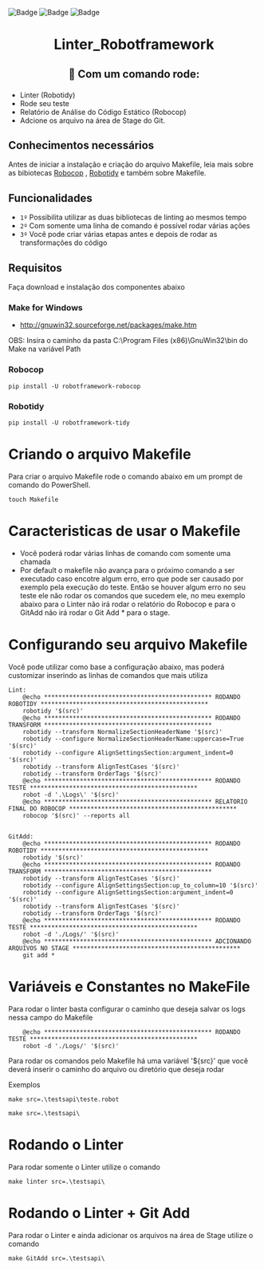 ![Badge](https://img.shields.io/github/issues/tgskyline/Linter-Robotframework)  ![Badge](https://img.shields.io/github/forks/tgskyline/Linter-Robotframework)  ![Badge](https://img.shields.io/github/stars/tgskyline/Linter-Robotframework)
<h1 align="center"> Linter_Robotframework </h1>

<h2> <p align="center">🚀 Com um comando rode:</p> </h1>

- Linter (Robotidy) 
- Rode seu teste 
- Relatório de Análise do Código Estático (Robocop) 
- Adcione os arquivo na área de Stage do Git.

## Conhecimentos necessários

Antes de iniciar a instalação e criação do arquivo Makefile, leia mais sobre as bibiotecas [Robocop](https://github.com/MarketSquare/robotframework-robocop) , [Robotidy](https://github.com/MarketSquare/robotframework-tidy) e também sobre Makefile.

## Funcionalidades

- `1º` Possibilita utilizar as duas bibliotecas de linting ao mesmos tempo
- `2º` Com somente uma linha de comando é possível rodar várias ações 
- `3º` Você pode criar várias etapas antes e depois de rodar as transformações do código

## Requisitos

Faça download e instalação dos componentes abaixo

### Make for Windows

- http://gnuwin32.sourceforge.net/packages/make.htm

OBS: Insira o caminho da pasta C:\Program Files (x86)\GnuWin32\bin do Make na variável Path

### Robocop

    pip install -U robotframework-robocop

### Robotidy

    pip install -U robotframework-tidy

# Criando o arquivo Makefile

 Para criar o arquivo Makefile rode o comando abaixo em um prompt de comando do PowerShell.

    touch Makefile

# Caracteristicas de usar o Makefile

-   Você poderá rodar várias linhas de comando com somente uma chamada
-   Por default o makefile não avança para o próximo comando a ser executado caso encotre algum erro, erro que pode ser causado por exemplo pela execução do teste. Então se houver algum erro no seu teste ele não rodar os comandos que sucedem ele, no meu exemplo abaixo para o Linter não irá rodar o relatório do Robocop e para o GitAdd não irá rodar o Git Add * para o stage.

# Configurando seu arquivo Makefile

Você pode utilizar como base a configuração abaixo, mas poderá customizar inserindo as linhas de comandos que mais utiliza

    Lint: 
	    @echo *********************************************** RODANDO ROBOTIDY ***********************************************
	    robotidy '$(src)'
	    @echo *********************************************** RODANDO TRANSFORM ***********************************************
	    robotidy --transform NormalizeSectionHeaderName '$(src)'
	    robotidy --configure NormalizeSectionHeaderName:uppercase=True '$(src)'
	    robotidy --configure AlignSettingsSection:argument_indent=0 '$(src)'
	    robotidy --transform AlignTestCases '$(src)'
	    robotidy --transform OrderTags '$(src)'
	    @echo *********************************************** RODANDO TESTE ***********************************************
	    robot -d '.\Logs\' '$(src)'	
	    @echo *********************************************** RELATORIO FINAL DO ROBOCOP ***********************************************
	    robocop '$(src)' --reports all


    GitAdd:
	    @echo *********************************************** RODANDO ROBOTIDY ***********************************************
	    robotidy '$(src)'
	    @echo *********************************************** RODANDO TRANSFORM ***********************************************
	    robotidy --transform AlignTestCases '$(src)'
	    robotidy --configure AlignSettingsSection:up_to_column=10 '$(src)'
	    robotidy --configure AlignSettingsSection:argument_indent=0 '$(src)'
	    robotidy --transform AlignTestCases '$(src)'
	    robotidy --transform OrderTags '$(src)'
	    @echo *********************************************** RODANDO TESTE ***********************************************
	    robot -d './Logs/' '$(src)'	
	    @echo *********************************************** ADCIONANDO ARQUIVOS NO STAGE ***********************************************
	    git add *

# Variáveis e Constantes no MakeFile

Para rodar o linter basta configurar o caminho que deseja salvar os logs nessa campo do Makefile

	    @echo *********************************************** RODANDO TESTE ***********************************************
	    robot -d './Logs/' '$(src)'	
	    
Para rodar os comandos pelo Makefile há uma variável '${src}' que você deverá inserir o caminho do arquivo ou diretório que deseja rodar

Exemplos

    make src=.\testsapi\teste.robot
</d>

    make src=.\testsapi\

# Rodando o Linter

Para rodar somente o Linter utilize o comando 

    make linter src=.\testsapi\

# Rodando o Linter + Git Add

Para rodar o Linter e ainda adicionar os arquivos na área de Stage utilize o comando

    make GitAdd src=.\testsapi\



